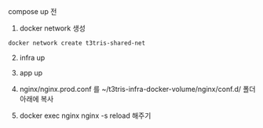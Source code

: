 compose up 전

1. docker network 생성
```
docker network create t3tris-shared-net
```

2. infra up

3. app up

4. nginx/nginx.prod.conf 를 ~/t3tris-infra-docker-volume/nginx/conf.d/ 폴더 아래에 복사

5. docker exec nginx nginx -s reload 해주기

